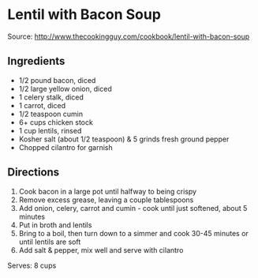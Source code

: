 # Lentil with Bacon Soup

Source: http://www.thecookingguy.com/cookbook/lentil-with-bacon-soup  

## Ingredients
- 1/2 pound bacon, diced 
- 1/2 large yellow onion, diced 
- 1 celery stalk, diced 
- 1 carrot, diced 
- 1/2 teaspoon cumin 
- 6+ cups chicken stock
- 1 cup lentils, rinsed
- Kosher salt (about 1/2 teaspoon) & 5 grinds fresh ground pepper
- Chopped cilantro for garnish

## Directions
1. Cook bacon in a large pot until halfway to being crispy
2. Remove excess grease, leaving a couple tablespoons
3. Add onion, celery, carrot and cumin - cook until just softened, about 5 minutes
4. Put in broth and lentils
5. Bring to a boil, then turn down to a simmer and cook 30-45 minutes or until lentils are soft
6. Add salt & pepper, mix well and serve with cilantro  

Serves: 8 cups
